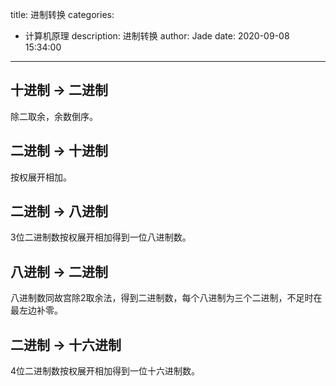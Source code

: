 title: 进制转换
categories:
  - 计算机原理
description: 进制转换
author: Jade
date: 2020-09-08 15:34:00
---

## 十进制 -> 二进制
除二取余，余数倒序。

## 二进制 -> 十进制
按权展开相加。

## 二进制 -> 八进制
3位二进制数按权展开相加得到一位八进制数。

## 八进制 -> 二进制
八进制数同故宫除2取余法，得到二进制数，每个八进制为三个二进制，不足时在最左边补零。

## 二进制 -> 十六进制
4位二进制数按权展开相加得到一位十六进制数。

